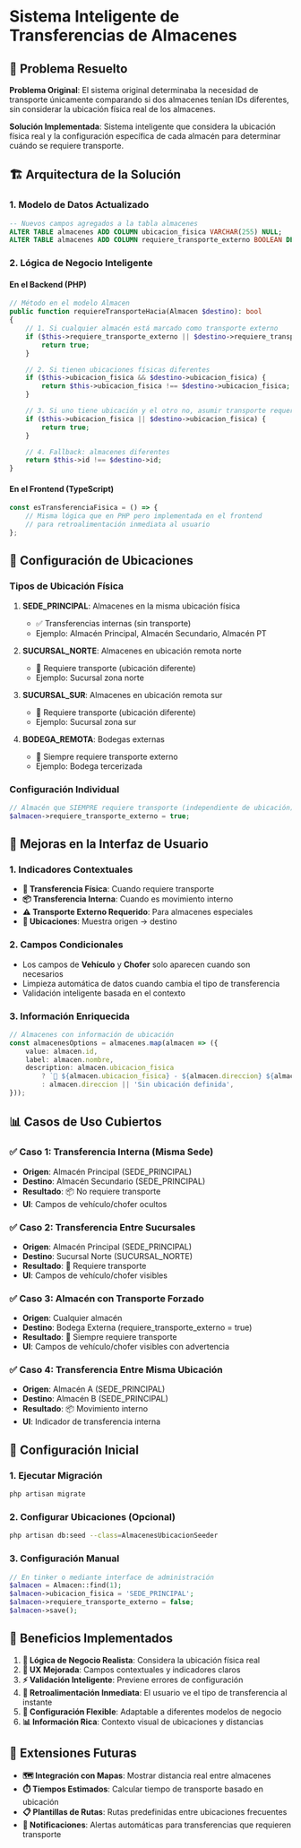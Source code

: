 # Sistema Inteligente de Transferencias de Almacenes

## 🎯 Problema Resuelto

**Problema Original**: El sistema original determinaba la necesidad de transporte únicamente comparando si dos almacenes tenían IDs diferentes, sin considerar la ubicación física real de los almacenes.

**Solución Implementada**: Sistema inteligente que considera la ubicación física real y la configuración específica de cada almacén para determinar cuándo se requiere transporte.

## 🏗️ Arquitectura de la Solución

### 1. **Modelo de Datos Actualizado**

```sql
-- Nuevos campos agregados a la tabla almacenes
ALTER TABLE almacenes ADD COLUMN ubicacion_fisica VARCHAR(255) NULL;
ALTER TABLE almacenes ADD COLUMN requiere_transporte_externo BOOLEAN DEFAULT FALSE;
```

### 2. **Lógica de Negocio Inteligente**

#### En el Backend (PHP)

```php
// Método en el modelo Almacen
public function requiereTransporteHacia(Almacen $destino): bool
{
    // 1. Si cualquier almacén está marcado como transporte externo
    if ($this->requiere_transporte_externo || $destino->requiere_transporte_externo) {
        return true;
    }

    // 2. Si tienen ubicaciones físicas diferentes
    if ($this->ubicacion_fisica && $destino->ubicacion_fisica) {
        return $this->ubicacion_fisica !== $destino->ubicacion_fisica;
    }

    // 3. Si uno tiene ubicación y el otro no, asumir transporte requerido
    if ($this->ubicacion_fisica || $destino->ubicacion_fisica) {
        return true;
    }

    // 4. Fallback: almacenes diferentes
    return $this->id !== $destino->id;
}
```

#### En el Frontend (TypeScript)

```typescript
const esTransferenciaFisica = () => {
    // Misma lógica que en PHP pero implementada en el frontend
    // para retroalimentación inmediata al usuario
};
```

## 📍 Configuración de Ubicaciones

### Tipos de Ubicación Física

1. **SEDE_PRINCIPAL**: Almacenes en la misma ubicación física
   - ✅ Transferencias internas (sin transporte)
   - Ejemplo: Almacén Principal, Almacén Secundario, Almacén PT

2. **SUCURSAL_NORTE**: Almacenes en ubicación remota norte
   - 🚛 Requiere transporte (ubicación diferente)
   - Ejemplo: Sucursal zona norte

3. **SUCURSAL_SUR**: Almacenes en ubicación remota sur
   - 🚛 Requiere transporte (ubicación diferente)
   - Ejemplo: Sucursal zona sur

4. **BODEGA_REMOTA**: Bodegas externas
   - 🚛 Siempre requiere transporte externo
   - Ejemplo: Bodega tercerizada

### Configuración Individual

```php
// Almacén que SIEMPRE requiere transporte (independiente de ubicación)
$almacen->requiere_transporte_externo = true;
```

## 🎨 Mejoras en la Interfaz de Usuario

### 1. **Indicadores Contextuales**

- **🚛 Transferencia Física**: Cuando requiere transporte
- **📦 Transferencia Interna**: Cuando es movimiento interno
- **⚠️ Transporte Externo Requerido**: Para almacenes especiales
- **📍 Ubicaciones**: Muestra origen → destino

### 2. **Campos Condicionales**

- Los campos de **Vehículo** y **Chofer** solo aparecen cuando son necesarios
- Limpieza automática de datos cuando cambia el tipo de transferencia
- Validación inteligente basada en el contexto

### 3. **Información Enriquecida**

```typescript
// Almacenes con información de ubicación
const almacenesOptions = almacenes.map(almacen => ({
    value: almacen.id,
    label: almacen.nombre,
    description: almacen.ubicacion_fisica 
        ? `📍 ${almacen.ubicacion_fisica} - ${almacen.direccion} ${almacen.requiere_transporte_externo ? '🚛' : ''}` 
        : almacen.direccion || 'Sin ubicación definida',
}));
```

## 📊 Casos de Uso Cubiertos

### ✅ Caso 1: Transferencia Interna (Misma Sede)

- **Origen**: Almacén Principal (SEDE_PRINCIPAL)
- **Destino**: Almacén Secundario (SEDE_PRINCIPAL)
- **Resultado**: 📦 No requiere transporte
- **UI**: Campos de vehículo/chofer ocultos

### ✅ Caso 2: Transferencia Entre Sucursales

- **Origen**: Almacén Principal (SEDE_PRINCIPAL)
- **Destino**: Sucursal Norte (SUCURSAL_NORTE)
- **Resultado**: 🚛 Requiere transporte
- **UI**: Campos de vehículo/chofer visibles

### ✅ Caso 3: Almacén con Transporte Forzado

- **Origen**: Cualquier almacén
- **Destino**: Bodega Externa (requiere_transporte_externo = true)
- **Resultado**: 🚛 Siempre requiere transporte
- **UI**: Campos de vehículo/chofer visibles con advertencia

### ✅ Caso 4: Transferencia Entre Misma Ubicación

- **Origen**: Almacén A (SEDE_PRINCIPAL)
- **Destino**: Almacén B (SEDE_PRINCIPAL)
- **Resultado**: 📦 Movimiento interno
- **UI**: Indicador de transferencia interna

## 🔧 Configuración Inicial

### 1. Ejecutar Migración

```bash
php artisan migrate
```

### 2. Configurar Ubicaciones (Opcional)

```bash
php artisan db:seed --class=AlmacenesUbicacionSeeder
```

### 3. Configuración Manual

```php
// En tinker o mediante interface de administración
$almacen = Almacen::find(1);
$almacen->ubicacion_fisica = 'SEDE_PRINCIPAL';
$almacen->requiere_transporte_externo = false;
$almacen->save();
```

## 🎉 Beneficios Implementados

1. **🎯 Lógica de Negocio Realista**: Considera la ubicación física real
2. **🎨 UX Mejorada**: Campos contextuales y indicadores claros
3. **⚡ Validación Inteligente**: Previene errores de configuración
4. **📱 Retroalimentación Inmediata**: El usuario ve el tipo de transferencia al instante
5. **🔧 Configuración Flexible**: Adaptable a diferentes modelos de negocio
6. **📊 Información Rica**: Contexto visual de ubicaciones y distancias

## 🚀 Extensiones Futuras

- **🗺️ Integración con Mapas**: Mostrar distancia real entre almacenes
- **⏱️ Tiempos Estimados**: Calcular tiempo de transporte basado en ubicación
- **📋 Plantillas de Rutas**: Rutas predefinidas entre ubicaciones frecuentes
- **🔔 Notificaciones**: Alertas automáticas para transferencias que requieren transporte
